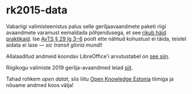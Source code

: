 # rk2015-data

Vabariigi valimisteenistus palus selle geriljaavaandmete paketi riigi avaandmete varamust eemaldada põhjendusega, et see [rikub häid praktikaid](https://github.com/okestonia/jkan/commit/ecd729a20cba67ff67ed9336d38a73f0f5035cfa?fbclid=IwAR2SezL2VlxGaLLwdZkQui1PuOa1-88up6kzYgputsHSSLO75glq09WcTjk). Ise [AvTS § 29 lg 3‒6](https://www.riigiteataja.ee/akt/107122018009?leiaKehtiv#para29lg3) poolt ette nähtud kohustust ei täida, teistel aidata ei lase — _sic transit gloria mundi_!

Allalaaditud andmeid koondav LibreOffice'i arvutustabel on [see siin](https://github.com/infoaed/rk2015-data/blob/master/rk2015-full.ods).

Riigikogu valimiste 2019 gerilja-avaandmed leiad [siit](https://github.com/infoaed/rk2019-data/).

Tahad rohkem _open datat_, siis liitu [Open Knowledge Estonia](https://github.com/okestonia/esindus) tiimiga ja nõuame andmed koos välja!
